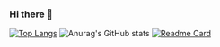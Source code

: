 ### Hi there 👋
[![Top Langs](https://github-readme-stats.vercel.app/api/top-langs/?username=ismailkrc57&layout=compact)](https://github.com/ismailkrc57/github-readme-stats)
![Anurag's GitHub stats](https://github-readme-stats.vercel.app/api?username=ismailkrc57&show_icons=true)
[![Readme Card](https://github-readme-stats.vercel.app/api/pin/?username=ismailkrc57&repo=snake-game)](https://github.com/ismailkrc57/snake-game)

